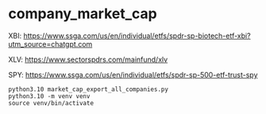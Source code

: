 # company_market_cap

XBI:
https://www.ssga.com/us/en/individual/etfs/spdr-sp-biotech-etf-xbi?utm_source=chatgpt.com

XLV:
https://www.sectorspdrs.com/mainfund/xlv

SPY:
https://www.ssga.com/us/en/individual/etfs/spdr-sp-500-etf-trust-spy

```
python3.10 market_cap_export_all_companies.py
python3.10 -m venv venv
source venv/bin/activate
```

